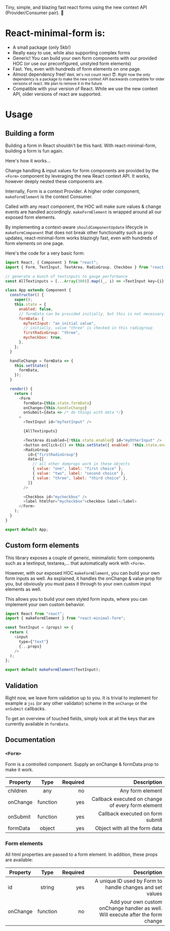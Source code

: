 Tiny, simple, and blazing fast react forms using the new context API (Provider/Consumer pair). 🚀

# React-minimal-form is:
- A small package (only 5kb!)
- Really easy to use, while also supporting complex forms
- Generic! You can build your own form components with our provided HOC (or use our preconfigured, unstyled form elements)
- Fast. Yes, even with hundreds of form elements on one page.
- Almost dependency free! <small>Well, let's not count react 😇. Right now the only dependency is a package to make the new context API backwards compatible for older versions of react. We plan to remove it in the future.</small>
- Compatible with your version of React. While we use the new context API, older versions of react are supported.

# Usage
## Building a form
Building a form in React shouldn't be this hard. With react-minimal-form, building a form is fun again.

Here's how it works...

Change handling & input values for form components are provided by the `<Form>` component by leveraging the new React context API. It works, however deeply nested these components are.

Internally, Form is a context Provider. A higher order component, `makeFormElement` is the context Consumer.

Called with any react component, the HOC will make sure values & change events are handled accordingly. `makeFormElement` is wrapped around all our exposed form elements.

By implementing a context-aware `shouldComponentUpdate` lifecycle in `makeFormComponent` that does not break other functionality such as prop updates, react-minimal-form works blazingly fast, even with hundreds of form elements on one page.

Here's the code for a very basic form:

```js
import React, { Component } from "react";
import { Form, TextInput, TextArea, RadioGroup, Checkbox } from "react-minimal-form";

// generate a bunch of textinputs to gauge performance
const AllTextinputs = [...Array(300)].map((_, i) => <TextInput key={i} id={`myTextInput${i}`}/>);

class App extends Component {
  constructor() {
    super();
    this.state = {
      enabled: false,
      // formData can be provided initially, but this is not necessary.
      formData: {
        myTextInput: "an initial value",
        // initially, value "three" is checked in this radiogroup
        firstRadioGroup: "three",
        mycheckbox: true,
      },
    };
  }

  handleChange = formData => {
    this.setState({
      formData,
    });
  }

  render() {
    return (
      <Form
        formData={this.state.formData}
        onChange={this.handleChange}
        onSubmit={data => /* do things with data */}
      >
        <TextInput id="myTextInput" />

        {AllTextinputs}

        <TextArea disabled={!this.state.enabled} id="myOtherInput" />
        <button onClick={() => this.setState({ enabled: !this.state.enabled })}>enable</button>
        <RadioGroup
          id={"firstRadioGroup"}
          data={[
            // all other domprops work in these objects
            { value: "one", label: "first choice" },
            { value: "two", label: "second choice" },
            { value: "three", label: "third choice" },
          ]}
        />

        <Checkbox id="mycheckbox" />
        <label htmlFor="mycheckbox">checkbox label</label>
      </Form>
    );
  }
}

export default App;
```

## Custom form elements
This library exposes a couple of generic, minimalistic form components such as a textinput, textarea,... that automatically work with `<Form>`.

However, with our exposed HOC `makeFormElement`, you can build your own form inputs as well. As explained, it handles the onChange & value prop for you, but obviously you must pass it through to your own custom input elements as well.

This allows you to build your own styled form inputs, where you can implement your own custom behavior.

```js
import React from "react";
import { makeFormElement } from "react-minimal-form";

const TextInput = (props) => {
  return (
    <input
      type={"text"}
      {...props}
    />
  );
};

export default makeFormElement(TextInput);
```

## Validation
Right now, we leave form validation up to you. It is trivial to implement for example a `joi` (or any other validator) scheme in the `onChange` or the `onSubmit` callbacks.

To get an overview of touched fields, simply look at all the keys that are currently available in `formData`.

## Documentation

### `<Form>`
Form is a controlled component. Supply an onChange & formData prop to make it work.

| Property | Type | Required | Description
|----------|:----:|---------:|-----------:|
| children | any | no | Any form element |
| onChange | function | yes | Callback executed on change of every form element |
| onSubmit | function | yes | Callback executed on form submit |
| formData | object | yes | Object with all the form data |

### Form elements

All html properties are passed to a form element. In addition, these props are available:

| Property | Type | Required | Description
|----------|:----:|---------:|----------:|
| id | string | yes | A unique ID used by Form to handle changes and set values |
| onChange | function | no | Add your own custom onChange handler as well. Will execute after the form change |